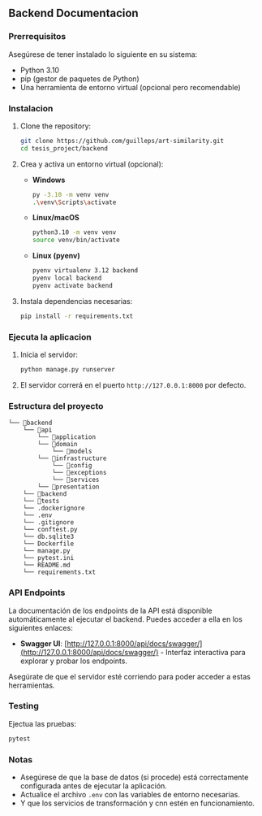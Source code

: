 ## Backend Documentacion

### Prerrequisitos
Asegúrese de tener instalado lo siguiente en su sistema:
- Python 3.10
- pip (gestor de paquetes de Python)
- Una herramienta de entorno virtual (opcional pero recomendable)

### Instalacion
1. Clone the repository:
    ```bash
    git clone https://github.com/guilleps/art-similarity.git
    cd tesis_project/backend
    ```

2. Crea y activa un entorno virtual (opcional):

    - **Windows**
      ```bash
      py -3.10 -m venv venv
      .\venv\Scripts\activate
      ```

    - **Linux/macOS**
      ```bash
      python3.10 -m venv venv
      source venv/bin/activate
      ```

    - **Linux (pyenv)**
      ```bash
      pyenv virtualenv 3.12 backend
      pyenv local backend
      pyenv activate backend
      ```

3. Instala dependencias necesarias:
    ```bash
    pip install -r requirements.txt
    ```

### Ejecuta la aplicacion
1. Inicia el servidor:
    ```bash
    python manage.py runserver
    ```

2. El servidor correrá en el puerto `http://127.0.0.1:8000` por defecto.

### Estructura del proyecto
```
└── 📁backend
    └── 📁api
        └── 📁application
        └── 📁domain
            └── 📁models
        └── 📁infrastructure
            └── 📁config
            └── 📁exceptions
            └── 📁services
        └── 📁presentation
    └── 📁backend
    └── 📁tests
    └── .dockerignore
    └── .env
    └── .gitignore
    └── conftest.py
    └── db.sqlite3
    └── Dockerfile
    └── manage.py
    └── pytest.ini
    └── README.md
    └── requirements.txt
```

### API Endpoints
La documentación de los endpoints de la API está disponible automáticamente al ejecutar el backend. Puedes acceder a ella en los siguientes enlaces:

- **Swagger UI**: [http://127.0.0.1:8000/api/docs/swagger/](http://127.0.0.1:8000/api/docs/swagger/) - Interfaz interactiva para explorar y probar los endpoints.

Asegúrate de que el servidor esté corriendo para poder acceder a estas herramientas.

### Testing
Ejectua las pruebas:
```bash
pytest
```

### Notas
- Asegúrese de que la base de datos (si procede) está correctamente configurada antes de ejecutar la aplicación.
- Actualice el archivo `.env` con las variables de entorno necesarias.
- Y que los servicios de transformación y cnn estén en funcionamiento.
